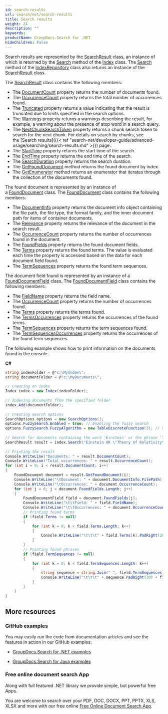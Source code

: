 ```yaml
---
id: search-results
url: search/net/search-results
title: Search results
weight: 24
description: ""
keywords: 
productName: GroupDocs.Search for .NET
hideChildren: False
---
```

Search results are represented by the [SearchResult](https://apireference.groupdocs.com/net/search/groupdocs.search.results/searchresult) class, an instance of which is returned by the [Search](https://apireference.groupdocs.com/net/search/groupdocs.search/index/methods/search/index) method of the [Index](https://apireference.groupdocs.com/net/search/groupdocs.search/index) class. The [Search](https://apireference.groupdocs.com/net/search/groupdocs.search/indexrepository/methods/search/index) method of the [IndexRepository](https://apireference.groupdocs.com/net/search/groupdocs.search/indexrepository) class also returns an instance of the [SearchResult](https://apireference.groupdocs.com/net/search/groupdocs.search.results/searchresult) class.

The [SearchResult](https://apireference.groupdocs.com/net/search/groupdocs.search.results/searchresult) class contains the following members:

*   The [DocumentCount](https://apireference.groupdocs.com/net/search/groupdocs.search.results/searchresult/properties/documentcount) property returns the number of documents found.
*   The [OccurrenceCount](https://apireference.groupdocs.com/net/search/groupdocs.search.results/searchresult/properties/occurrencecount) property returns the total number of occurrences found.
*   The [Truncated](https://apireference.groupdocs.com/net/search/groupdocs.search.results/searchresult/properties/truncated) property returns a value indicating that the result is truncated due to limits specified in the search options.
*   The [Warnings](https://apireference.groupdocs.com/net/search/groupdocs.search.results/searchresult/properties/warnings) property returns a warnings describing the result, for example, a warning about the presence of stop word in a search query.
*   The [NextChunkSearchToken](https://apireference.groupdocs.com/net/search/groupdocs.search.results/searchresult/properties/nextchunksearchtoken) property returns a chunk search token to search for the next chunk. For details on search by chunks, see the [Search results]({{< ref "search-net/developer-guide/advanced-usage/searching/search-results.md" >}}) page.
*   The [StartTime](https://apireference.groupdocs.com/net/search/groupdocs.search.results/searchresult/properties/starttime) property returns the start time of the search.
*   The [EndTime](https://apireference.groupdocs.com/net/search/groupdocs.search.results/searchresult/properties/endtime) property returns the end time of the search.
*   The [SearchDuration](https://apireference.groupdocs.com/net/search/groupdocs.search.results/searchresult/properties/searchduration) property returns the search duration.
*   The [GetFoundDocument](https://apireference.groupdocs.com/net/search/groupdocs.search.results/searchresult/methods/getfounddocument) method returns the found document by index.
*   The [GetEnumerator](https://apireference.groupdocs.com/net/search/groupdocs.search.results/searchresult/methods/getenumerator) method returns an enumerator that iterates through the collection of the documents found.

The found document is represented by an instance of a [FoundDocument](https://apireference.groupdocs.com/net/search/groupdocs.search.results/founddocument) class. The [FoundDocument](https://apireference.groupdocs.com/net/search/groupdocs.search.results/founddocument) class contains the following members:

*   The [DocumentInfo](https://apireference.groupdocs.com/net/search/groupdocs.search.results/founddocument/properties/documentinfo) property returns the document info object containing the file path, the file type, the format family, and the inner document path for items of container documents.
*   The [Relevance](https://apireference.groupdocs.com/net/search/groupdocs.search.results/founddocument/properties/relevance) property returns the relevance of the document in the search result.
*   The [OccurrenceCount](https://apireference.groupdocs.com/net/search/groupdocs.search.results/founddocument/properties/occurrencecount) property returns the number of occurrences found in the document.
*   The [FoundFields](https://apireference.groupdocs.com/net/search/groupdocs.search.results/founddocument/properties/foundfields) property returns the found document fields.
*   The [Terms](https://apireference.groupdocs.com/net/search/groupdocs.search.results/founddocument/properties/terms) property returns the found terms. The value is evaluated each time the property is accessed based on the data for each document field found.
*   The [TermSequences](https://apireference.groupdocs.com/net/search/groupdocs.search.results/founddocument/properties/termsequences) property returns the found term sequences.

The document field found is represented by an instance of a [FoundDocumentField](https://apireference.groupdocs.com/net/search/groupdocs.search.results/founddocumentfield) class. The [FoundDocumentField](https://apireference.groupdocs.com/net/search/groupdocs.search.results/founddocumentfield) class contains the following members:

*   The [FieldName](https://apireference.groupdocs.com/net/search/groupdocs.search.results/founddocumentfield/properties/fieldname) property returns the field name.
*   The [OccurrenceCount](https://apireference.groupdocs.com/net/search/groupdocs.search.results/founddocumentfield/properties/occurrencecount) property returns the number of occurrences found.
*   The [Terms](https://apireference.groupdocs.com/net/search/groupdocs.search.results/founddocumentfield/properties/terms) property returns the terms found.
*   The [TermsOccurrences](https://apireference.groupdocs.com/net/search/groupdocs.search.results/founddocumentfield/properties/termsoccurrences) property returns the occurrences of the found terms.
*   The [TermSequences](https://apireference.groupdocs.com/net/search/groupdocs.search.results/founddocumentfield/properties/termsequences) property returns the term sequences found.
*   The [TermSequencesOccurrences](https://apireference.groupdocs.com/net/search/groupdocs.search.results/founddocumentfield/properties/termsequencesoccurrences) property returns the occurrences of the found term sequences.

The following example shows how to print information on the documents found in the console.

**C#**

```csharp
string indexFolder = @"c:\MyIndex\";
string documentFolder = @"c:\MyDocuments\";
 
// Creating an index
Index index = new Index(indexFolder);
 
// Indexing documents from the specified folder
index.Add(documentFolder);
 
// Creating search options
SearchOptions options = new SearchOptions();
options.FuzzySearch.Enabled = true; // Enabling the fuzzy search
options.FuzzySearch.FuzzyAlgorithm = new TableDiscreteFunction(3); // Setting the maximum number of differences to 3
 
// Search for documents containing the word 'Einstein' or the phrase 'Theory of Relativity'
SearchResult result = index.Search("Einstein OR \"Theory of Relativity\"", options);
 
// Printing the result
Console.WriteLine("Documents: " + result.DocumentCount);
Console.WriteLine("Total occurrences: " + result.OccurrenceCount);
for (int i = 0; i < result.DocumentCount; i++)
{
    FoundDocument document = result.GetFoundDocument(i);
    Console.WriteLine("\tDocument: " + document.DocumentInfo.FilePath);
    Console.WriteLine("\tOccurrences: " + document.OccurrenceCount);
    for (int j = 0; j < document.FoundFields.Length; j++)
    {
        FoundDocumentField field = document.FoundFields[j];
        Console.WriteLine("\t\tField: " + field.FieldName);
        Console.WriteLine("\t\tOccurrences: " + document.OccurrenceCount);
        // Printing found terms
        if (field.Terms != null)
        {
            for (int k = 0; k < field.Terms.Length; k++)
            {
                Console.WriteLine("\t\t\t" + field.Terms[k].PadRight(20) + field.TermsOccurrences[k]);
            }
        }
        // Printing found phrases
        if (field.TermSequences != null)
        {
            for (int k = 0; k < field.TermSequences.Length; k++)
            {
                string sequence = string.Join(" ", field.TermSequences[k]);
                Console.WriteLine("\t\t\t" + sequence.PadRight(30) + field.TermSequencesOccurrences[k]);
            }
        }
    }
}
```

## More resources

### GitHub examples

You may easily run the code from documentation articles and see the features in action in our GitHub examples:

*   [GroupDocs.Search for .NET examples](https://github.com/groupdocs-search/GroupDocs.Search-for-.NET)
    
*   [GroupDocs.Search for Java examples](https://github.com/groupdocs-search/GroupDocs.Search-for-Java)
    

### Free online document search App

Along with full featured .NET library we provide simple, but powerful free Apps.

You are welcome to search over your PDF, DOC, DOCX, PPT, PPTX, XLS, XLSX and more with our free online [Free Online Document Search App](https://products.groupdocs.app/search).
